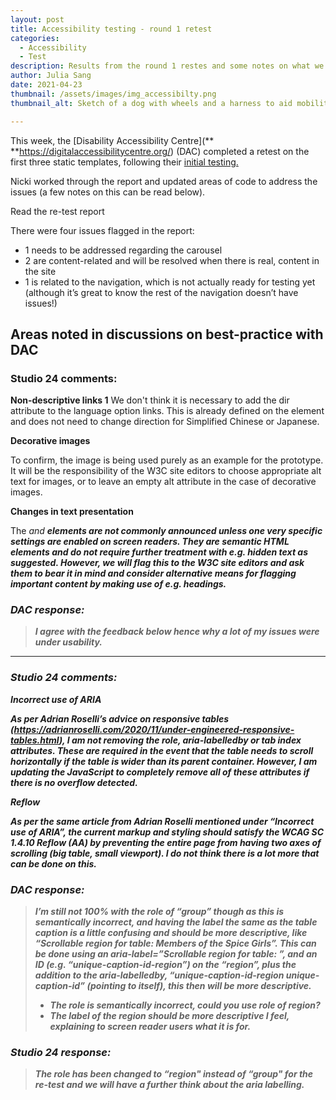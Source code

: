 ```yaml
---
layout: post
title: Accessibility testing - round 1 retest
categories:
  - Accessibility
  - Test
description: Results from the round 1 restes and some notes on what we didn't do and why
author: Julia Sang
date: 2021-04-23
thumbnail: /assets/images/img_accessibilty.png
thumbnail_alt: Sketch of a dog with wheels and a harness to aid mobility. The dog is sitting by a hole in the ground and cannot cross over. The hole leads underground to a lake filled with crocodiles. A sign next to the hole says "mind the gap".

---
```


This week, the [Disability Accessibility Centre](** **https://digitalaccessibilitycentre.org/) (DAC) completed a retest on the first three static templates, following their [initial testing.](/updates/accessibility-testing-round1/)

Nicki worked through the report and updated areas of code to address the issues (a few notes on this can be read below).

Read the re-test report

There were four issues flagged in the report:

* 1 needs to be addressed regarding the carousel 
* 2 are content-related and will be resolved when there is real, content in the site
* 1 is related to the navigation, which is not actually ready for testing yet (although it’s great to know the rest of the navigation doesn’t have issues!) 

## Areas noted in discussions on best-practice with DAC

### Studio 24 comments: 

**Non-descriptive links 1**
We don't think it is necessary to add the dir attribute to the language option links. This is already defined on the <html> element and does not need to change direction for Simplified Chinese or Japanese.

**Decorative images**

To confirm, the image is being used purely as an example for the prototype. It will be the responsibility of the W3C site editors to choose appropriate alt text for images, or to leave an empty alt attribute in the case of decorative images.

**Changes in text presentation**

The <em> and <strong> elements are not commonly announced unless one very specific settings are enabled on screen readers. They are semantic HTML elements and do not require further treatment with e.g. hidden text as suggested. However, we will flag this to the W3C site editors and ask them to bear it in mind and consider alternative means for flagging important content by making use of e.g. headings.



### DAC response: 

>  I agree with the feedback below hence why a lot of my issues were under usability.

 

---



### Studio 24 comments:

 **Incorrect use of ARIA**

As per Adrian Roselli’s advice on responsive tables (https://adrianroselli.com/2020/11/under-engineered-responsive-tables.html), I am not removing the role, aria-labelledby or tab index attributes. These are required in the event that the table needs to scroll horizontally if the table is wider than its parent container. However, I am updating the JavaScript to completely remove all of these attributes if there is no overflow detected.

**Reflow**

As per the same article from Adrian Roselli mentioned under “Incorrect use of ARIA”, the current markup and styling should satisfy the WCAG SC 1.4.10 Reflow (AA) by preventing the entire page from having two axes of scrolling (big table, small viewport). I do not think there is a lot more that can be done on this.



### DAC response:

>  I’m still not 100% with the role of “group” though as this is semantically incorrect, and having the label the same as the table caption is a little confusing and should be more descriptive, like “Scrollable region for table: Members of the Spice Girls”. This can be done using an aria-label=”Scrollable region for table: ”, and an ID (e.g. “unique-caption-id-region”) on the “region”, plus the addition to the aria-labelledby, “unique-caption-id-region unique-caption-id” (pointing to itself), this then will be more descriptive.
>
> * The role is semantically incorrect, could you use role of region?
> * The label of the region should be more descriptive I feel, explaining to screen reader users what it is for.

 

### **Studio 24 response:** 

> The role has been changed to “region" instead of “group" for the re-test and we will have a further think about the aria labelling.
